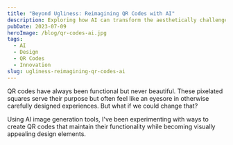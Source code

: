 ```yaml
---
title: "Beyond Ugliness: Reimagining QR Codes with AI"
description: Exploring how AI can transform the aesthetically challenged QR code into something beautiful and functional.
pubDate: 2023-07-09
heroImage: /blog/qr-codes-ai.jpg
tags:
  - AI
  - Design
  - QR Codes
  - Innovation
slug: ugliness-reimagining-qr-codes-ai
---
```


QR codes have always been functional but never beautiful. These pixelated squares serve their purpose but often feel like an eyesore in otherwise carefully designed experiences. But what if we could change that?

Using AI image generation tools, I've been experimenting with ways to create QR codes that maintain their functionality while becoming visually appealing design elements.

